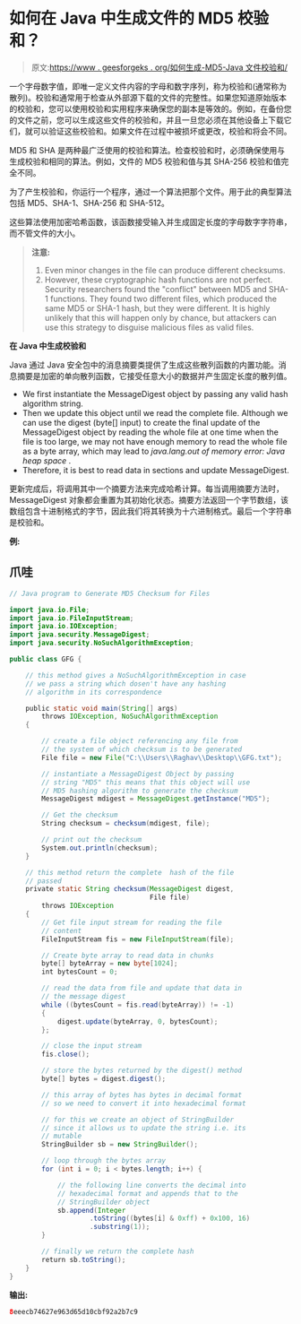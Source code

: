 # 如何在 Java 中生成文件的 MD5 校验和？

> 原文:[https://www . geesforgeks . org/如何生成-MD5-Java 文件校验和/](https://www.geeksforgeeks.org/how-to-generate-md5-checksum-for-files-in-java/)

一个字母数字值，即唯一定义文件内容的字母和数字序列，称为校验和(通常称为散列)。校验和通常用于检查从外部源下载的文件的完整性。如果您知道原始版本的校验和，您可以使用校验和实用程序来确保您的副本是等效的。例如，在备份您的文件之前，您可以生成这些文件的校验和，并且一旦您必须在其他设备上下载它们，就可以验证这些校验和。如果文件在过程中被损坏或更改，校验和将会不同。

MD5 和 SHA 是两种最广泛使用的校验和算法。检查校验和时，必须确保使用与生成校验和相同的算法。例如，文件的 MD5 校验和值与其 SHA-256 校验和值完全不同。

为了产生校验和，你运行一个程序，通过一个算法把那个文件。用于此的典型算法包括 MD5、SHA-1、SHA-256 和 SHA-512。

这些算法使用加密哈希函数，该函数接受输入并生成固定长度的字母数字字符串，而不管文件的大小。

> **注意:**
> 
> 1.  Even minor changes in the file can produce different checksums.
> 2.  However, these cryptographic hash functions are not perfect. Security researchers found the "conflict" between MD5 and SHA-1 functions. They found two different files, which produced the same MD5 or SHA-1 hash, but they were different. It is highly unlikely that this will happen only by chance, but attackers can use this strategy to disguise malicious files as valid files.

**在 Java 中生成校验和**

Java 通过 Java 安全包中的消息摘要类提供了生成这些散列函数的内置功能。消息摘要是加密的单向散列函数，它接受任意大小的数据并产生固定长度的散列值。

*   We first instantiate the MessageDigest object by passing any valid hash algorithm string.
*   Then we update this object until we read the complete file. Although we can use the digest (byte[] input) to create the final update of the MessageDigest object by reading the whole file at one time when the file is too large, we may not have enough memory to read the whole file as a byte array, which may lead to *java.lang.out of memory error: Java heap space* .
*   Therefore, it is best to read data in sections and update MessageDigest.

更新完成后，将调用其中一个摘要方法来完成哈希计算。每当调用摘要方法时，MessageDigest 对象都会重置为其初始化状态。摘要方法返回一个字节数组，该数组包含十进制格式的字节，因此我们将其转换为十六进制格式。最后一个字符串是校验和。

**例:**

## 爪哇

```java
// Java program to Generate MD5 Checksum for Files

import java.io.File;
import java.io.FileInputStream;
import java.io.IOException;
import java.security.MessageDigest;
import java.security.NoSuchAlgorithmException;

public class GFG {

    // this method gives a NoSuchAlgorithmException in case
    // we pass a string which dosen't have any hashing
    // algorithm in its correspondence

    public static void main(String[] args)
        throws IOException, NoSuchAlgorithmException
    {

        // create a file object referencing any file from
        // the system of which checksum is to be generated
        File file = new File("C:\\Users\\Raghav\\Desktop\\GFG.txt");

        // instantiate a MessageDigest Object by passing
        // string "MD5" this means that this object will use
        // MD5 hashing algorithm to generate the checksum
        MessageDigest mdigest = MessageDigest.getInstance("MD5");

        // Get the checksum
        String checksum = checksum(mdigest, file);

        // print out the checksum
        System.out.println(checksum);
    }

    // this method return the complete  hash of the file
    // passed
    private static String checksum(MessageDigest digest,
                                   File file)
        throws IOException
    {
        // Get file input stream for reading the file
        // content
        FileInputStream fis = new FileInputStream(file);

        // Create byte array to read data in chunks
        byte[] byteArray = new byte[1024];
        int bytesCount = 0;

        // read the data from file and update that data in
        // the message digest
        while ((bytesCount = fis.read(byteArray)) != -1)
        {
            digest.update(byteArray, 0, bytesCount);
        };

        // close the input stream
        fis.close();

        // store the bytes returned by the digest() method
        byte[] bytes = digest.digest();

        // this array of bytes has bytes in decimal format
        // so we need to convert it into hexadecimal format

        // for this we create an object of StringBuilder
        // since it allows us to update the string i.e. its
        // mutable
        StringBuilder sb = new StringBuilder();

        // loop through the bytes array
        for (int i = 0; i < bytes.length; i++) {

            // the following line converts the decimal into
            // hexadecimal format and appends that to the
            // StringBuilder object
            sb.append(Integer
                    .toString((bytes[i] & 0xff) + 0x100, 16)
                    .substring(1));
        }

        // finally we return the complete hash
        return sb.toString();
    }
}
```

**输出:**

```java
8eeecb74627e963d65d10cbf92a2b7c9
```